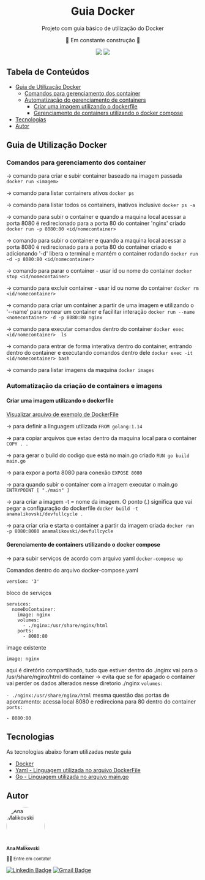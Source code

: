 <h1 align="center">Guia Docker</h1>
<p align="center"> Projeto com guia básico de utilização do Docker </p>
<p align="center"> 🚧  Em constante construção 🚧 </p>
<p align="center"><img src="https://img.shields.io/static/v1?label=Docker&message=Guia&logoColor=white&labelColor=066DA5&color=5a5e60&style=for-the-badge&logo=docker" /> <img src="https://img.shields.io/github/license/amalikovski/docker?style=for-the-badge" /></p>

<h2>Tabela de Conteúdos</h2>

- [Guia de Utilização Docker](#guia)
  - [Comandos para gerenciamento dos container](#comandos)
  - [Automatização do gerenciamento de containers](#automatizacao)
    - [Criar uma imagem utilizando o dockerfile](#dockerfile)
    - [Gerenciamento de containers utilizando o docker compose](#dockerfile)
- [Tecnologias](#tecnologias)
- [Autor](#autor)


<h2 id="guia">Guia de Utilização Docker</h2>

<h3 id="comandos">Comandos para gerenciamento dos container</h3>

-> comando para criar e subir container baseado na imagem passada
`docker run <imagem>`

-> comando para listar containers ativos
`docker ps`

-> comando para listar todos os containers, inativos inclusive
`docker ps -a`

-> comando para subir o container e quando a maquina local acessar a porta 8080 é redirecionado para a porta 80 do container 'nginx' criado
`docker run -p 8080:80 <id/nomecontainer>`

-> comando para subir o container e quando a maquina local acessar a porta 8080 é redirecionado para a porta 80 do container criado e adicionando '-d' libera o terminal e mantém o container rodando
`docker run -d -p 8080:80 <id/nomecontainer>`

-> comando para parar o container - usar id ou nome do container
`docker stop <id/nomecontainer>`</id>

-> comando para excluir container - usar id ou nome do container
`docker rm <id/nomecontainer>`</id>

-> comando para criar um container a partir de uma imagem e utilizando o '--name' para nomear um container e facilitar interação
`docker run --name <nomecontainer> -d -p 8080:80 nginx`

-> comando para executar comandos dentro do container
`docker exec  <id/nomecontainer>  ls`</id>

-> comando para entrar de forma interativa dentro do container, entrando dentro do container e executando comandos dentro dele
`docker exec -it  <id/nomecontainer> bash`</id>

-> comando para listar imagens da maquina
`docker images`


<h3 id="automatizacao">Automatização da criação de containers e imagens</h3>

<h4 id="dockerfile">Criar uma imagem utilizando o dockerfile</h4>

<a href="https://github.com/amalikovski/docker/blob/master/Dockerfile">Visualizar arquivo de exemplo de DockerFile</a>

-> para definir a linguagem utilizada
`FROM golang:1.14`

-> para copiar arquivos que estao dentro da maquina local para o container
`COPY . .`

-> para gerar o build do codigo que está no main.go criado
`RUN go build main.go`

-> para expor a porta 8080 para conexão
`EXPOSE 8080`

-> para quando subir o container com a imagem executar o main.go
`ENTRYPOINT [ "./main" ]`

-> para criar a imagem -t = nome da imagem. O ponto (.) significa que vai pegar a configuração do dockerfile
`docker build -t anamalikovski/devfullcycle .`

-> para criar cria e starta o container a partir da imagem criada
`docker run -p 8080:8080 anamalikovski/devfullcycle`

<h4 id="compose">Gerenciamento de containers utilizando o docker compose</h4>

-> para subir serviços de acordo com arquivo yaml
`docker-compose up`

<p>Comandos dentro do arquivo docker-compose.yaml</p>

`version: '3'`

bloco de serviços

```services:nginx:
services: 
  nomeDoContainer:
    image: nginx
    volumes: 
      - ./nginx:/usr/share/nginx/html
    ports: 
      - 8080:80
```

image existente

`image: nginx`

aqui é diretório compartilhado, tudo que estiver dentro do ./nginx vai para o /usr/share/nginx/html do container -> evita que se for apagado o container vai perder os dados alterados nesse diretorio ./nginx
`volumes:`

`- ./nginx:/usr/share/nginx/html`
mesma questão das portas de apontamento: acessa local 8080 e redireciona para 80 dentro do container
`ports:`

`- 8080:80`

<h2 id="tecnologias">Tecnologias </h2>

<p> As tecnologias abaixo foram utilizadas neste guia</p>

<ul><li><a href="https://www.docker.com">Docker</a></li>

<li><a href="https://yaml.org">Yaml - Linguagem utilizada no arquivo DockerFile<a></li>
<li><a href="http://www.golangbr.org">Go - Linguagem utilizada no arquivo main.go</a></li></ul>

<h2 id="autor">Autor </h2>

<a href="https://www.linkedin.com/in/anamalikovski/">
<img style="border-radius: 50%;" src="https://avatars0.githubusercontent.com/u/13136758?s=460&u=0bce9702753d99860cff44fe29aeec36d0a7a437&v=4" width="100px;" alt="Ana Malikovski"/>
<br />
<sub><b>Ana Malikovski</b></sub></a>

<sub>👋🏽 Entre em contato! </sub>

[![Linkedin Badge](https://img.shields.io/badge/-Ana-blue?style=flat-square&logo=Linkedin&logoColor=white&link=https://www.linkedin.com/in/anamalikovski/)](https://www.linkedin.com/in/anamalikovski/)  [![Gmail Badge](https://img.shields.io/badge/-amalikovski@gmail.com-c14438?style=flat-square&logo=Gmail&logoColor=white&link=mailto:amalikovski@gmail.com)](mailto:amalikovski@gmail.com)


